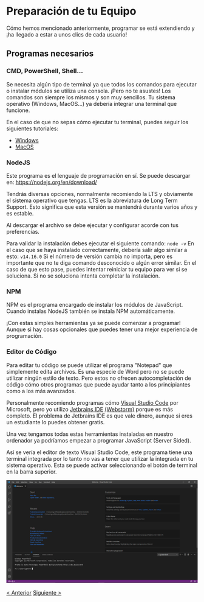 # Preparación de tu Equipo
Cómo hemos mencionado anteriormente, programar se está extendiendo y ¡ha llegado a estar a unos clics de cada usuario!

## Programas necesarios
### CMD, PowerShell, Shell...
Se necesita algún tipo de terminal ya que todos los comandos para ejecutar o instalar módulos se utiliza una consola. ¡Pero no te asustes! Los comandos son siempre los mismos y son muy sencillos. Tu sistema operativo (Windows, MacOS...) ya debería integrar una terminal que funcione.

En el caso de que no sepas cómo ejecutar tu terminal, puedes seguir los siguientes tutoriales:
- [Windows](https://www.muycomputer.com/2018/10/25/consola-de-windows-guia/)
- [MacOS](https://macpaw.com/how-to/use-terminal-on-mac)


### NodeJS
Este programa es el lenguaje de programación en sí. Se puede descargar en:
https://nodejs.org/en/download/

Tendrás diversas opciones, normalmente recomiendo la LTS y obviamente el sistema operativo que tengas.
LTS es la abreviatura de Long Term Support. Esto significa que esta versión se mantendrá durante varios años y es estable.

Al descargar el archivo se debe ejecutar y configurar acorde con tus preferencias.

Para validar la instalación debes ejecutar el siguiente comando:
`node -v`
En el caso que se haya instalado correctamente, debería salir algo similar a esto:
`v14.16.0`
Si el número de versión cambia no importa, pero es importante que no te diga comando desconocido o algún error similar. En el caso de que esto pase, puedes intentar reiniciar tu equipo para ver si se soluciona. Si no se soluciona intenta completar la instalación.
### NPM
NPM es el programa encargado de instalar los módulos de JavaScript. Cuando instalas NodeJS también se instala NPM automáticamente.

¡Con estas simples herramientas ya se puede comenzar a programar! Aunque si hay cosas opcionales que puedes tener una mejor experiencia de programación.

### Editor de Código
Para editar tu código se puede utilizar el programa "Notepad" que simplemente edita archivos. Es una especie de Word pero no se puede utilizar ningún estilo de texto. Pero estos no ofrecen autocompletación de código cómo otros programas que puede ayudar tanto a los principiantes como a los más avanzados.

Personalmente recomiendo programas cómo [Visual Studio Code](https://code.visualstudio.com/) por Microsoft, pero yo utilizo [Jetbrains IDE](https://jetbrains.com) [(Webstorm)](https://www.jetbrains.com/webstorm/) porque es más completo. El problema de Jetbrains IDE es que vale dinero, aunque si eres un estudiante lo puedes obtener gratis.



Una vez tengamos todas estas herramientas instaladas en nuestro ordenador ya podríamos empezar a programar JavaScript (Server Sided).

Así se vería el editor de texto Visual Studio Code, este programa tiene una terminal integrada por lo tanto no vas a tener que utilizar la integrada en tu sistema operativo. Esta se puede activar seleccionando el botón de terminal en la barra superior.

![1](./assets/images/1.png)

[< Anterior](./2-JavaScript.md) [Siguiente >](./4-Preparación.md)